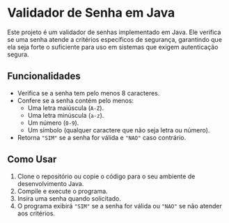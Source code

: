 # Validador de Senha em Java

Este projeto é um validador de senhas implementado em Java. Ele verifica se uma senha atende a critérios específicos de segurança, garantindo que ela seja forte o suficiente para uso em sistemas que exigem autenticação segura.

## Funcionalidades

- Verifica se a senha tem pelo menos 8 caracteres.
- Confere se a senha contém pelo menos:
  - Uma letra maiúscula (`A-Z`).
  - Uma letra minúscula (`a-z`).
  - Um número (`0-9`).
  - Um símbolo (qualquer caractere que não seja letra ou número).
- Retorna `"SIM"` se a senha for válida e `"NAO"` caso contrário.

## Como Usar

1. Clone o repositório ou copie o código para o seu ambiente de desenvolvimento Java.
2. Compile e execute o programa.
3. Insira uma senha quando solicitado.
4. O programa exibirá `"SIM"` se a senha for válida ou `"NAO"` se não atender aos critérios.

